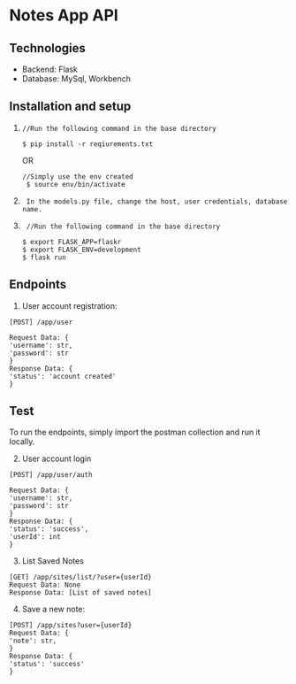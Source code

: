 # Notes App API

## Technologies

-   Backend: Flask
-   Database: MySql, Workbench

## Installation and setup

1. ```
   //Run the following command in the base directory

   $ pip install -r reqiurements.txt
   ```

    OR

    ```
    //Simply use the env created
     $ source env/bin/activate
    ```

2. ```
    In the models.py file, change the host, user credentials, database name.
   ```

3. ```
    //Run the following command in the base directory

   $ export FLASK_APP=flaskr
   $ export FLASK_ENV=development
   $ flask run
   ```

## Endpoints

1. User account registration:

```
[POST] /app/user

Request Data: {
'username': str,
'password': str
}
Response Data: {
'status': 'account created'
}

```

## Test

To run the endpoints, simply import the postman collection and run it locally.

2. User account login

```
[POST] /app/user/auth

Request Data: {
'username': str,
'password': str
}
Response Data: {
'status': 'success',
'userId': int
}

```

3. List Saved Notes

```
[GET] /app/sites/list/?user={userId}
Request Data: None
Response Data: [List of saved notes]

```

4. Save a new note:

```
[POST] /app/sites?user={userId}
Request Data: {
'note': str,
}
Response Data: {
'status': 'success'
}


```
